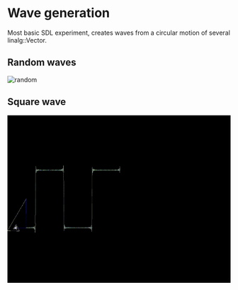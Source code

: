 # Wave generation

Most basic SDL experiment, creates waves from a circular motion of several linalg::Vector.

## Random waves
![random](waves.gif)

## Square wave
![square](square.gif)